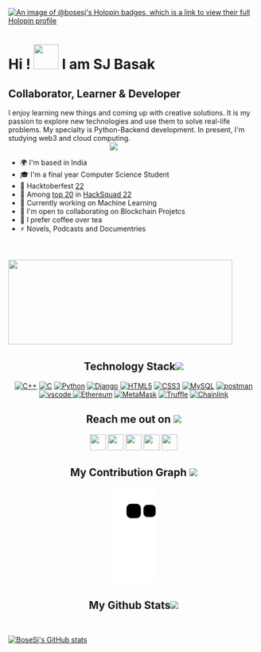 
[![An image of @bosesj's Holopin badges, which is a link to view their full Holopin profile](https://holopin.me/bosesj)](https://holopin.io/@bosesj)

Hi ! <img src="https://github.com/TheDudeThatCode/TheDudeThatCode/blob/master/Assets/Hi.gif" width="50" height="50"/> I am SJ Basak
================================================================================================================================

Collaborator, Learner & Developer
 ---------------------------------
 
<!-- I'm a passionate about learning and finding creative solutions 💡. I love to explore new technologies and leverage them to solve real-life problems ✨. I am a Python-Backend developer👨‍💻. Also working on Blockchain 🔗 and currently studying Machine Learning 🤖. -->
I enjoy learning new things and coming up with creative solutions. It is my passion to explore new technologies and use them to solve real-life problems. My specialty is Python-Backend development. In present, I'm studying web3 and cloud computing. <img src="https://media.giphy.com/media/lwQ071KVnWUaORbLDc/giphy.gif" align="right" width=300px>
<br>
<br>
* 🌍  I'm based in India 
* 🎓  I'm a final year Computer Science Student
* 🌟  Hacktoberfest [22](https://holopin.me/bosesj) 
* 🏅  Among [top 20](https://www.hacksquad.dev/team/hypnotic-hackers-BjCfG) in [HackSquad 22](https://www.hacksquad.dev/)
* 🧠  Currently working on Machine Learning  
* 🤝  I'm open to collaborating on Blockchain Projetcs
* 🍵  I prefer coffee over tea
* ⚡  Novels, Podcasts and Documentries

<br>
<br>
<a href="https://novu.co/contributors/BoseSj/"><img src="https://contributors.novu.co/profiles/BoseSj-small.jpg" height="170" width="450" alt=""/></a>

<br>
<h2 align="center">Technology Stack<img src="https://media.giphy.com/media/HCwnYWnMgLZUW1BtP2/giphy.gif" width="99"></h2>

<p align="center">
 <a href="https://learn.microsoft.com/en-us/cpp/cpp/?view=msvc-170" target="_blank" rel="noreferrer"><img src="https://raw.githubusercontent.com/danielcranney/readme-generator/main/public/icons/skills/cplusplus-colored.svg" width="36" height="36" alt="C++" /></a> 
<a href="https://learn.microsoft.com/en-us/cpp/c-language/?view=msvc-170" target="_blank" rel="noreferrer"><img src="https://raw.githubusercontent.com/danielcranney/readme-generator/main/public/icons/skills/c-colored.svg" width="36" height="36" alt="C" /></a>
 <a href="https://www.python.org/" target="_blank" rel="noreferrer"><img src="https://raw.githubusercontent.com/danielcranney/readme-generator/main/public/icons/skills/python-colored.svg" width="36" height="36" alt="Python" /></a>
 <a href="https://www.djangoproject.com/" target="_blank" rel="noreferrer"><img src="https://raw.githubusercontent.com/danielcranney/readme-generator/main/public/icons/skills/django-colored.svg" width="36" height="36" alt="Django" /></a>
 <a href="https://developer.mozilla.org/en-US/docs/Glossary/HTML5" target="_blank" rel="noreferrer"><img src="https://raw.githubusercontent.com/danielcranney/readme-generator/main/public/icons/skills/html5-colored.svg" width="36" height="36" alt="HTML5" /></a>
<a href="https://www.w3.org/TR/CSS/#css" target="_blank" rel="noreferrer"><img src="https://raw.githubusercontent.com/danielcranney/readme-generator/main/public/icons/skills/css3-colored.svg" width="36" height="36" alt="CSS3" /></a>
 <a href="https://www.mysql.com/" target="_blank" rel="noreferrer"><img src="https://raw.githubusercontent.com/danielcranney/readme-generator/main/public/icons/skills/mysql-colored.svg" width="36" height="36" alt="MySQL" /></a>
 <a href="https://postman.com" target="_blank" rel="noreferrer"> <img src="https://www.vectorlogo.zone/logos/getpostman/getpostman-icon.svg" alt="postman" width="38" height="38" /> </a>
</a> <a href="https://code.visualstudio.com/" target="_blank" rel="noreferrer"> <img src= "https://user-images.githubusercontent.com/80174214/148330363-07a6087b-fbfd-4a8f-a842-0091329378be.png" alt="vscode" width="40" height="40"/> </a>
 <a href="https://ethereum.org/en/" target="_blank" rel="noreferrer"><img src="https://raw.githubusercontent.com/danielcranney/readme-generator/main/public/icons/skills/ethereum-colored.svg" width="36" height="36" alt="Ethereum" /></a>
<a href="https://metamask.io/" target="_blank" rel="noreferrer"><img src="https://raw.githubusercontent.com/danielcranney/readme-generator/main/public/icons/skills/metamask-colored.svg" width="36" height="36" alt="MetaMask" /></a>
<a href="https://trufflesuite.com" target="_blank" rel="noreferrer"><img src="https://raw.githubusercontent.com/danielcranney/readme-generator/main/public/icons/skills/truffle-colored.svg" width="36" height="36" alt="Truffle" /></a>
<a href="https://chain.link/" target="_blank" rel="noreferrer"><img src="https://raw.githubusercontent.com/danielcranney/readme-generator/main/public/icons/skills/chainlink-colored.svg" width="36" height="36" alt="Chainlink" /></a>
</p>

<h2 align="center">Reach me out on <img src="https://media0.giphy.com/media/jqNPzdTTxQfOgOqpO4/source.gif" width="50"></h2>
<p align="center">
 <a href="https://www.twitter.com/_Bose_Sj_" target="_blank" rel="noreferrer"><img src="https://raw.githubusercontent.com/danielcranney/readme-generator/main/public/icons/socials/twitter.svg" width="32" height="32" /></a>
 <a href="https://www.linkedin.com/in/sj-basak-851253196" target="_blank" rel="noreferrer"><img src="https://raw.githubusercontent.com/danielcranney/readme-generator/main/public/icons/socials/linkedin.svg" width="32" height="32" /></a>
 <a href="https://bosesj.hashnode.dev" target="_blank" rel="noreferrer"><img src="https://raw.githubusercontent.com/danielcranney/readme-generator/main/public/icons/socials/hashnode.svg" width="32" height="32" /></a>
 <a href="https://discord.com/users/SJ#0881" target="_blank" rel="noreferrer"><img src="https://raw.githubusercontent.com/danielcranney/readme-generator/main/public/icons/socials/discord.svg" width="32" height="32" /></a>
 <a href="https://www.dev.to/bosesj" target="_blank" rel="noreferrer"><img src="https://raw.githubusercontent.com/danielcranney/readme-generator/main/public/icons/socials/devdotto.svg" width="32" height="32" /></a>  
<!--  <a href="https://www.hackerrank.com/boseS" target="_blank" rel="noreferrer"><img align="center" src="https://raw.githubusercontent.com/rahuldkjain/github-profile-readme-generator/master/src/images/icons/Social/hackerrank.svg" alt="@boseS" width="25" /></a> -->
</p>

<h2 align="center">
  My Contribution Graph <img src="https://media.giphy.com/media/xUA7aZeLE2e0P7Znz2/giphy.gif" width="50">
</h2>
<p align="center">
  <img src="https://github.com/BoseSj/BoseSj/blob/output/github-contribution-grid-snake.svg" alt="snake"></center>
</p>

<h2 align="center">
  My Github Stats<img src="https://media.giphy.com/media/VgCDAzcKvsR6OM0uWg/giphy.gif" width="50">
</h2>
<br>

<p align = "left">
 <a href="http://www.github.com/BoseSj"><img src="https://github-readme-stats-sigma-five.vercel.app/api?username=BoseSj&show_icons=true&theme=dark&line_height=29&hide=stars" alt="BoseSj's GitHub stats" />
 </a>
</p> 

